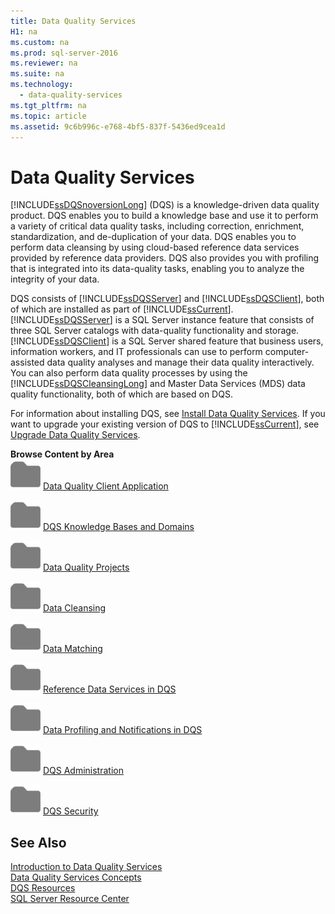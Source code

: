 ```yaml
---
title: Data Quality Services
H1: na
ms.custom: na
ms.prod: sql-server-2016
ms.reviewer: na
ms.suite: na
ms.technology: 
  - data-quality-services
ms.tgt_pltfrm: na
ms.topic: article
ms.assetid: 9c6b996c-e768-4bf5-837f-5436ed9cea1d
---
```

# Data Quality Services
  [!INCLUDE[ssDQSnoversionLong](../../Topics/TopicNameNotContainA/includes/ssDQSnoversionLong_md.md)] (DQS) is a knowledge-driven data quality product. DQS enables you to build a knowledge base and use it to perform a variety of critical data quality tasks, including correction, enrichment, standardization, and de-duplication of your data. DQS enables you to perform data cleansing by using cloud-based reference data services provided by reference data providers. DQS also provides you with profiling that is integrated into its data-quality tasks, enabling you to analyze the integrity of your data.  
  
 DQS consists of [!INCLUDE[ssDQSServer](../../Topics/TopicNameContainA/includes/ssDQSServer_md.md)] and [!INCLUDE[ssDQSClient](../../Topics/TopicNameContainA/includes/ssDQSClient_md.md)], both of which are installed as part of [!INCLUDE[ssCurrent](../../Topics/TopicNameContainA/includes/ssCurrent_md.md)]. [!INCLUDE[ssDQSServer](../../Topics/TopicNameContainA/includes/ssDQSServer_md.md)] is a SQL Server instance feature that consists of three SQL Server catalogs with data-quality functionality and storage. [!INCLUDE[ssDQSClient](../../Topics/TopicNameContainA/includes/ssDQSClient_md.md)] is a SQL Server shared feature that business users, information workers, and IT professionals can use to perform computer-assisted data quality analyses and manage their data quality interactively. You can also perform data quality processes by using the [!INCLUDE[ssDQSCleansingLong](../../Topics/TopicNameNotContainA/includes/ssDQSCleansingLong_md.md)] and Master Data Services (MDS) data quality functionality, both of which are based on DQS.  
  
 For information about installing DQS, see [Install Data Quality Services](../../Topics/TopicNameNotContainA/Install-Data-Quality-Services.md). If you want to upgrade your existing version of DQS to [!INCLUDE[ssCurrent](../../Topics/TopicNameContainA/includes/ssCurrent_md.md)], see [Upgrade Data Quality Services](../../Topics/TopicNameNotContainA/Upgrade-Data-Quality-Services.md).  
  
 **Browse Content by Area**  
 ![Small File Folder Icon](../../Topics/TopicNameNotContainA/media/filefolder_small.png "filefolder_small") [Data Quality Client Application](../../Topics/TopicNameNotContainA/Data-Quality-Client-Application.md)  
  
 ![Small File Folder Icon](../../Topics/TopicNameNotContainA/media/filefolder_small.png "filefolder_small") [DQS Knowledge Bases and Domains](../../Topics/TopicNameNotContainA/DQS-Knowledge-Bases-and-Domains.md)  
  
 ![Small File Folder Icon](../../Topics/TopicNameNotContainA/media/filefolder_small.png "filefolder_small") [Data Quality Projects](../../Topics/TopicNameNotContainA/Data-Quality-Projects--DQS-.md)  
  
 ![Small File Folder Icon](../../Topics/TopicNameNotContainA/media/filefolder_small.png "filefolder_small") [Data Cleansing](../../Topics/TopicNameNotContainA/Data-Cleansing.md)  
  
 ![Small File Folder Icon](../../Topics/TopicNameNotContainA/media/filefolder_small.png "filefolder_small") [Data Matching](../../Topics/TopicNameNotContainA/Data-Matching.md)  
  
 ![Small File Folder Icon](../../Topics/TopicNameNotContainA/media/filefolder_small.png "filefolder_small") [Reference Data Services in DQS](../../Topics/TopicNameNotContainA/Reference-Data-Services-in-DQS.md)  
  
 ![Small File Folder Icon](../../Topics/TopicNameNotContainA/media/filefolder_small.png "filefolder_small") [Data Profiling and Notifications in DQS](../../Topics/TopicNameNotContainA/Data-Profiling-and-Notifications-in-DQS.md)  
  
 ![Small File Folder Icon](../../Topics/TopicNameNotContainA/media/filefolder_small.png "filefolder_small") [DQS Administration](../../Topics/TopicNameNotContainA/DQS-Administration.md)  
  
 ![Small File Folder Icon](../../Topics/TopicNameNotContainA/media/filefolder_small.png "filefolder_small") [DQS Security](../../Topics/TopicNameNotContainA/DQS-Security.md)  
  
## See Also  
 [Introduction to Data Quality Services](../../Topics/TopicNameNotContainA/Introduction-to-Data-Quality-Services.md)   
 [Data Quality Services Concepts](../../Topics/TopicNameNotContainA/Data-Quality-Services-Concepts.md)   
 [DQS Resources](http://technet.microsoft.com/sqlserver/hh780961)   
 [SQL Server Resource Center](http://go.microsoft.com/fwlink/?linkID=219676)  
  
  